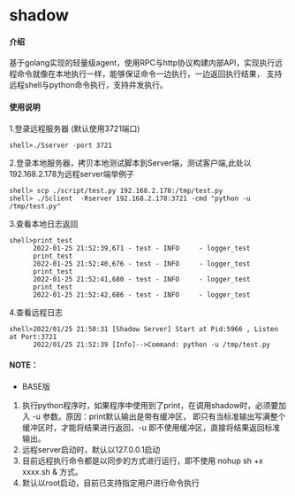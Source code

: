 # shadow

#### 介绍
基于golang实现的轻量级agent，使用RPC与http协议构建内部API，实现执行远程命令就像在本地执行一样，能够保证命令一边执行，一边返回执行结果，
支持远程shell与python命令执行，支持并发执行。

#### 使用说明

   1.登录远程服务器 (默认使用3721端口)


    shell>./Sserver -port 3721 

   2.登录本地服务器，拷贝本地测试脚本到Server端，测试客户端,此处以192.168.2.178为远程server端举例子

        
    shell> scp ./script/test.py 192.168.2.178:/tmp/test.py
    shell> ./Sclient  -Rserver 192.168.2.178:3721 -cmd "python -u /tmp/test.py"  

   3.查看本地日志返回
    
    shell>print_test
          2022-01-25 21:52:39,671 - test - INFO     - logger_test
          print_test
          2022-01-25 21:52:40,676 - test - INFO     - logger_test
          print_test
          2022-01-25 21:52:41,680 - test - INFO     - logger_test
          print_test
          2022-01-25 21:52:42,686 - test - INFO     - logger_test
          
   4.查看远程日志


    shell>2022/01/25 21:50:31 [Shadow Server] Start at Pid:5966 , Listen at Port:3721              
          2022/01/25 21:52:39 [Info]-->Command: python -u /tmp/test.py

#### NOTE： 
* BASE版
1. 执行python程序时，如果程序中使用到了print，在调用shadow时，必须要加入 -u 参数。原因：print默认输出是带有缓冲区，
   即只有当标准输出写满整个缓冲区时，才能将结果进行返回，-u 即不使用缓冲区，直接将结果返回标准输出。
2. 远程server启动时，默认以127.0.0.1启动
3. 目前远程执行命令都是以同步的方式进行运行，即不使用 nohup sh +x xxxx.sh & 方式。
4. 默认以root启动，目前已支持指定用户进行命令执行

